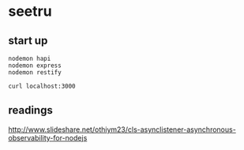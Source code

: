# seetru

## start up

```
nodemon hapi
nodemon express
nodemon restify
```

```
curl localhost:3000
```

## readings

http://www.slideshare.net/othiym23/cls-asynclistener-asynchronous-observability-for-nodejs

